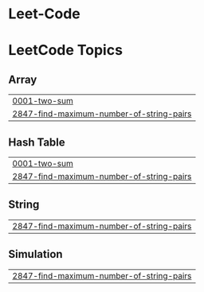 # Leet-Code
<!---LeetCode Topics Start-->
# LeetCode Topics
## Array
|  |
| ------- |
| [0001-two-sum](https://github.com/Akavaram-Kiran/Leet-Code/tree/master/0001-two-sum) |
| [2847-find-maximum-number-of-string-pairs](https://github.com/Akavaram-Kiran/Leet-Code/tree/master/2847-find-maximum-number-of-string-pairs) |
## Hash Table
|  |
| ------- |
| [0001-two-sum](https://github.com/Akavaram-Kiran/Leet-Code/tree/master/0001-two-sum) |
| [2847-find-maximum-number-of-string-pairs](https://github.com/Akavaram-Kiran/Leet-Code/tree/master/2847-find-maximum-number-of-string-pairs) |
## String
|  |
| ------- |
| [2847-find-maximum-number-of-string-pairs](https://github.com/Akavaram-Kiran/Leet-Code/tree/master/2847-find-maximum-number-of-string-pairs) |
## Simulation
|  |
| ------- |
| [2847-find-maximum-number-of-string-pairs](https://github.com/Akavaram-Kiran/Leet-Code/tree/master/2847-find-maximum-number-of-string-pairs) |
<!---LeetCode Topics End-->